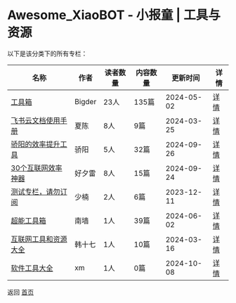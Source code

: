 # Awesome_XiaoBOT - 小报童 | 工具与资源

以下是该分类下的所有专栏：

| 名称 | 作者 | 读者数量 | 内容数量 | 更新时间 | 详情 |
|------|------|----------|----------|----------|------|
| [工具箱](https://xiaobot.net/p/BigderTools?refer=0b133df9-27dc-423b-8101-639049001c13) | Bigder | 23人 | 135篇 |  2024-05-02 | [详情](data/BigderTools.md) |
| [飞书云文档使用手册](https://xiaobot.net/p/feishu001?refer=0b133df9-27dc-423b-8101-639049001c13) | 夏陈 | 8人 | 9篇 |  2024-03-25 | [详情](data/feishu001.md) |
| [骄阳的效率提升工具](https://xiaobot.net/p/xiaolvtools?refer=0b133df9-27dc-423b-8101-639049001c13) | 骄阳 | 5人 | 32篇 |  2024-09-26 | [详情](data/xiaolvtools.md) |
| [30个互联网效率神器](https://xiaobot.net/p/pmtools1?refer=0b133df9-27dc-423b-8101-639049001c13) | 好夕雷 | 8人 | 15篇 |  2024-09-24 | [详情](data/pmtools1.md) |
| [测试专栏，请勿订阅](https://xiaobot.net/p/web?refer=0b133df9-27dc-423b-8101-639049001c13) | 少楠 | 2人 | 6篇 |  2023-12-11 | [详情](data/web.md) |
| [超能工具箱](https://xiaobot.net/p/nq20240511?refer=0b133df9-27dc-423b-8101-639049001c13) | 南墙 | 1人 | 39篇 |  2024-06-02 | [详情](data/nq20240511.md) |
| [互联网工具和资源大全](https://xiaobot.net/p/hanshiqi930?refer=0b133df9-27dc-423b-8101-639049001c13) | 韩十七 | 1人 | 10篇 |  2024-03-16 | [详情](data/hanshiqi930.md) |
| [软件工具大全](https://xiaobot.net/p/yucca01?refer=0b133df9-27dc-423b-8101-639049001c13) | xm | 1人 | 0篇 |  2024-10-08 | [详情](data/yucca01.md) |


返回 [首页](../README.md)
